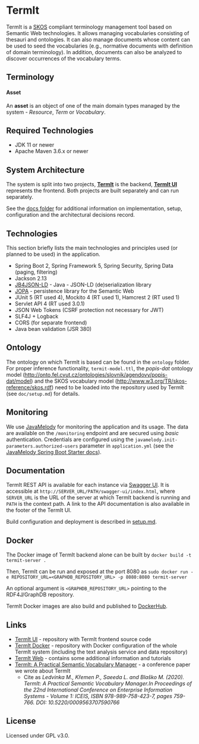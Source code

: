 # TermIt

TermIt is a [SKOS](https://www.w3.org/2004/02/skos/) compliant terminology management tool based on Semantic Web
technologies. It allows managing vocabularies consisting of thesauri and ontologies. It can also manage documents whose
content can be used to seed the vocabularies (e.g., normative documents with definition of domain terminology). In
addition, documents can also be analyzed to discover occurrences of the vocabulary terms.

## Terminology

#### Asset

An **asset** is an object of one of the main domain types managed by the system - _Resource_, _Term_ or _Vocabulary_.

## Required Technologies

- JDK 11 or newer
- Apache Maven 3.6.x or newer


## System Architecture

The system is split into two projects, [__TermIt__](https://github.com/kbss-cvut/termit) is the backend, [__TermIt
UI__](https://github.com/kbss-cvut/termit-ui) represents the frontend. Both projects are built separately and can run
separately.

See the [docs folder](doc/index.md) for additional information on implementation, setup, configuration and the architectural decisions record.


## Technologies

This section briefly lists the main technologies and principles used (or planned to be used) in the application.

- Spring Boot 2, Spring Framework 5, Spring Security, Spring Data (paging, filtering)
- Jackson 2.13
- [JB4JSON-LD](https://github.com/kbss-cvut/jb4jsonld-jackson) - Java - JSON-LD (de)serialization library
- [JOPA](https://github.com/kbss-cvut/jopa) - persistence library for the Semantic Web
- JUnit 5 (RT used 4), Mockito 4 (RT used 1), Hamcrest 2 (RT used 1)
- Servlet API 4 (RT used 3.0.1)
- JSON Web Tokens (CSRF protection not necessary for JWT)
- SLF4J + Logback
- CORS (for separate frontend)
- Java bean validation (JSR 380)


## Ontology

The ontology on which TermIt is based can be found in the `ontology` folder. For proper inference
functionality, `termit-model.ttl`, the
_popis-dat_ ontology model (http://onto.fel.cvut.cz/ontologies/slovnik/agendovy/popis-dat/model) and the SKOS vocabulary
model
(http://www.w3.org/TR/skos-reference/skos.rdf) need to be loaded into the repository used by TermIt (see `doc/setup.md`)
for details.

## Monitoring

We use [JavaMelody](https://github.com/javamelody/javamelody) for monitoring the application and its usage. The data are
available on the `/monitoring` endpoint and are secured using _basic_ authentication. Credentials are configured using
the `javamelody.init-parameters.authorized-users`
parameter in `application.yml` (see
the [JavaMelody Spring Boot Starter docs](https://github.com/javamelody/javamelody/wiki/SpringBootStarter)).

## Documentation

TermIt REST API is available for each instance via [Swagger UI](https://swagger.io/tools/swagger-ui/). It is accessible
at `http://SERVER_URL/PATH/swagger-ui/index.html`, where `SERVER_URL` is the URL of the server at which TermIt backend
is running and `PATH` is the context path. A link to the API documentation is also available in the footer of the TermIt UI.

Build configuration and deployment is described in [setup.md](doc/setup.md).

## Docker

The Docker image of TermIt backend alone can be built by
`docker build -t termit-server .`

Then, TermIt can be run and exposed at the port 8080 as
`sudo docker run -e REPOSITORY_URL=<GRAPHDB_REPOSITORY_URL> -p 8080:8080 termit-server`

An optional argument is `<GRAPHDB_REPOSITORY_URL>` pointing to the RDF4J/GraphDB repository.

TermIt Docker images are also build and published to [DockerHub](https://hub.docker.com/r/kbsscvut/termit).

## Links

- [TermIt UI](https://github.com/kbss-cvut/termit-ui) - repository with TermIt frontend source code
- [TermIt Docker](https://github.com/kbss-cvut/termit-docker) - repository with Docker configuration of the whole TermIt
  system (including the text analysis service and data repository)
- [TermIt Web](http://kbss-cvut.github.io/termit-web) - contains some additional information and tutorials
- [TermIt: A Practical Semantic Vocabulary Manager](https://www.scitepress.org/Papers/2020/95637/95637.pdf) - a
  conference paper we wrote about TermIt
    - Cite as _Ledvinka M., Křemen P., Saeeda L. and Blaško M. (2020). TermIt: A Practical Semantic Vocabulary
      Manager.In Proceedings of the 22nd International Conference on Enterprise Information Systems - Volume 1: ICEIS,
      ISBN 978-989-758-423-7, pages 759-766. DOI: 10.5220/0009563707590766_

## License

Licensed under GPL v3.0.

